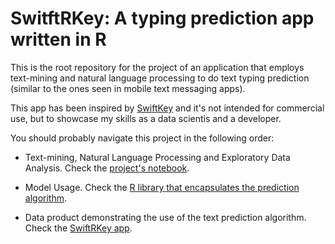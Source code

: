 # SwitftRKey: A typing prediction app written in R

This is the root repository for the project of an application that employs text-mining and natural language processing to do text typing prediction (similar to the ones seen in mobile text messaging apps).

This app has been inspired by [SwiftKey](https://swiftkey.com/en) and it's not intended for commercial use, but to showcase my skills as a data scientis and a developer.

You should probably navigate this project in the following order:

- Text-mining, Natural Language Processing and Exploratory Data Analysis. Check the [project's notebook](./R/notebook).

- Model Usage. Check the [R library that encapsulates the prediction algorithm](./R/model).

- Data product demonstrating the use of the text prediction algorithm. Check the [SwiftRKey app](./R/app).